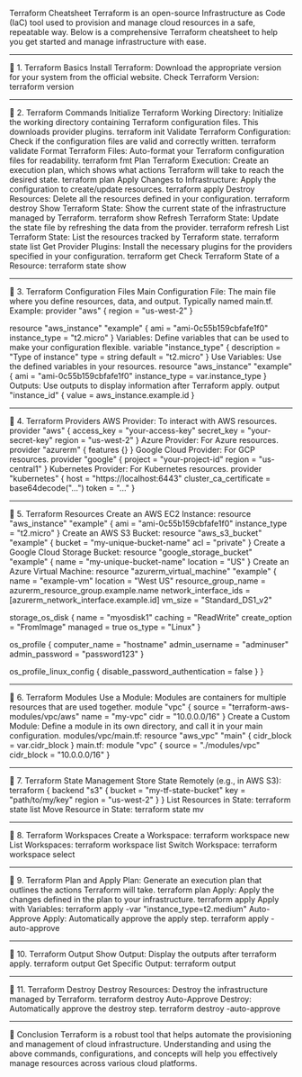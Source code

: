 Terraform Cheatsheet
Terraform is an open-source Infrastructure as Code (IaC) tool used to provision and manage cloud resources in a safe, repeatable way. Below is a comprehensive Terraform cheatsheet to help you get started and manage infrastructure with ease.
________________________________________
🔹 1. Terraform Basics
Install Terraform:
Download the appropriate version for your system from the official website.
Check Terraform Version:
terraform version
________________________________________
🔹 2. Terraform Commands
Initialize Terraform Working Directory:
Initialize the working directory containing Terraform configuration files. This downloads provider plugins.
terraform init
Validate Terraform Configuration:
Check if the configuration files are valid and correctly written.
terraform validate
Format Terraform Files:
Auto-format your Terraform configuration files for readability.
terraform fmt
Plan Terraform Execution:
Create an execution plan, which shows what actions Terraform will take to reach the desired state.
terraform plan
Apply Changes to Infrastructure:
Apply the configuration to create/update resources.
terraform apply
Destroy Resources:
Delete all the resources defined in your configuration.
terraform destroy
Show Terraform State:
Show the current state of the infrastructure managed by Terraform.
terraform show
Refresh Terraform State:
Update the state file by refreshing the data from the provider.
terraform refresh
List Terraform State:
List the resources tracked by Terraform state.
terraform state list
Get Provider Plugins:
Install the necessary plugins for the providers specified in your configuration.
terraform get
Check Terraform State of a Resource:
terraform state show <resource-name>
________________________________________
🔹 3. Terraform Configuration Files
Main Configuration File:
The main file where you define resources, data, and output. Typically named main.tf.
Example:
provider "aws" {
  region = "us-west-2"
}

resource "aws_instance" "example" {
  ami           = "ami-0c55b159cbfafe1f0"
  instance_type = "t2.micro"
}
Variables:
Define variables that can be used to make your configuration flexible.
variable "instance_type" {
  description = "Type of instance"
  type        = string
  default     = "t2.micro"
}
Use Variables:
Use the defined variables in your resources.
resource "aws_instance" "example" {
  ami           = "ami-0c55b159cbfafe1f0"
  instance_type = var.instance_type
}
Outputs:
Use outputs to display information after Terraform apply.
output "instance_id" {
  value = aws_instance.example.id
}
________________________________________
🔹 4. Terraform Providers
AWS Provider:
To interact with AWS resources.
provider "aws" {
  access_key = "your-access-key"
  secret_key = "your-secret-key"
  region     = "us-west-2"
}
Azure Provider:
For Azure resources.
provider "azurerm" {
  features {}
}
Google Cloud Provider:
For GCP resources.
provider "google" {
  project = "your-project-id"
  region  = "us-central1"
}
Kubernetes Provider:
For Kubernetes resources.
provider "kubernetes" {
  host                   = "https://localhost:6443"
  cluster_ca_certificate = base64decode("...")
  token                  = "..."
}
________________________________________
🔹 5. Terraform Resources
Create an AWS EC2 Instance:
resource "aws_instance" "example" {
  ami           = "ami-0c55b159cbfafe1f0"
  instance_type = "t2.micro"
}
Create an AWS S3 Bucket:
resource "aws_s3_bucket" "example" {
  bucket = "my-unique-bucket-name"
  acl    = "private"
}
Create a Google Cloud Storage Bucket:
resource "google_storage_bucket" "example" {
  name     = "my-unique-bucket-name"
  location = "US"
}
Create an Azure Virtual Machine:
resource "azurerm_virtual_machine" "example" {
  name                  = "example-vm"
  location              = "West US"
  resource_group_name   = azurerm_resource_group.example.name
  network_interface_ids = [azurerm_network_interface.example.id]
  vm_size               = "Standard_DS1_v2"

  storage_os_disk {
    name              = "myosdisk1"
    caching           = "ReadWrite"
    create_option     = "FromImage"
    managed           = true
    os_type           = "Linux"
  }

  os_profile {
    computer_name = "hostname"
    admin_username = "adminuser"
    admin_password = "password123"
  }

  os_profile_linux_config {
    disable_password_authentication = false
  }
}
________________________________________
🔹 6. Terraform Modules
Use a Module:
Modules are containers for multiple resources that are used together.
module "vpc" {
  source = "terraform-aws-modules/vpc/aws"
  name   = "my-vpc"
  cidr   = "10.0.0.0/16"
}
Create a Custom Module:
Define a module in its own directory, and call it in your main configuration.
modules/vpc/main.tf:
resource "aws_vpc" "main" {
  cidr_block = var.cidr_block
}
main.tf:
module "vpc" {
  source     = "./modules/vpc"
  cidr_block = "10.0.0.0/16"
}
________________________________________
🔹 7. Terraform State Management
Store State Remotely (e.g., in AWS S3):
terraform {
  backend "s3" {
    bucket = "my-tf-state-bucket"
    key    = "path/to/my/key"
    region = "us-west-2"
  }
}
List Resources in State:
terraform state list
Move Resource in State:
terraform state mv <old-resource> <new-resource>
________________________________________
🔹 8. Terraform Workspaces
Create a Workspace:
terraform workspace new <workspace-name>
List Workspaces:
terraform workspace list
Switch Workspace:
terraform workspace select <workspace-name>
________________________________________
🔹 9. Terraform Plan and Apply
Plan:
Generate an execution plan that outlines the actions Terraform will take.
terraform plan
Apply:
Apply the changes defined in the plan to your infrastructure.
terraform apply
Apply with Variables:
terraform apply -var "instance_type=t2.medium"
Auto-Approve Apply:
Automatically approve the apply step.
terraform apply -auto-approve
________________________________________
🔹 10. Terraform Output
Show Output:
Display the outputs after terraform apply.
terraform output
Get Specific Output:
terraform output <output-name>
________________________________________
🔹 11. Terraform Destroy
Destroy Resources:
Destroy the infrastructure managed by Terraform.
terraform destroy
Auto-Approve Destroy:
Automatically approve the destroy step.
terraform destroy -auto-approve
________________________________________
🚀 Conclusion
Terraform is a robust tool that helps automate the provisioning and management of cloud infrastructure. Understanding and using the above commands, configurations, and concepts will help you effectively manage resources across various cloud platforms.

